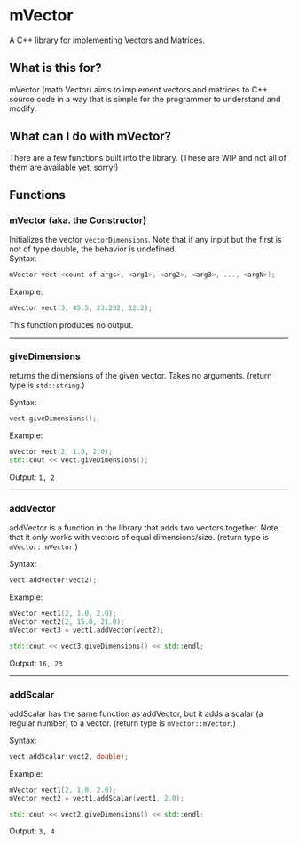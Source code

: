 # mVector
A C++ library for implementing Vectors and Matrices.

## What is this for?
mVector (math Vector) aims to implement vectors and matrices to C++ source code in a way that is simple for the programmer to understand and modify.

## What can I do with mVector?
There are a few functions built into the library. (These are WIP and not all of them are available yet, sorry!) 

## Functions

### mVector (aka. the Constructor)
Initializes the vector `vectorDimensions`. Note that if any input but the first is not of type double, the behavior is undefined.    
Syntax:
```cpp
mVector vect(<count of args>, <arg1>, <arg2>, <arg3>, ..., <argN>); 
```
Example:
```cpp
mVector vect(3, 45.5, 23.232, 12.2);
```
This function produces no output.

---

### giveDimensions
returns the dimensions of the given vector. Takes no arguments. (return type is `std::string`.)  

Syntax:
```cpp
vect.giveDimensions();
```
Example:
```cpp
mVector vect(2, 1.0, 2.0);
std::cout << vect.giveDimensions();
```
Output: `1, 2`

---

### addVector
addVector is a function in the library that adds two vectors together. Note that it only works with vectors of equal dimensions/size. (return type is `mVector::mVector`.)

Syntax:
```cpp
vect.addVector(vect2);
```

Example:
```cpp
mVector vect1(2, 1.0, 2.0);
mVector vect2(2, 15.0, 21.0);
mVector vect3 = vect1.addVector(vect2);

std::cout << vect3.giveDimensions() << std::endl;
```
Output: `16, 23`

---

### addScalar
addScalar has the same function as addVector, but it adds a scalar (a regular number) to a vector. (return type is `mVector::mVector`.)  

Syntax:
```cpp
vect.addScalar(vect2, double);
```

Example:
```cpp
mVector vect1(2, 1.0, 2.0);
mVector vect2 = vect1.addScalar(vect1, 2.0);

std::cout << vect2.giveDimensions() << std::endl;
```
Output: `3, 4`


